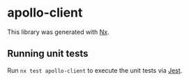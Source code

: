 # apollo-client

This library was generated with [Nx](https://nx.dev).

## Running unit tests

Run `nx test apollo-client` to execute the unit tests via [Jest](https://jestjs.io).

